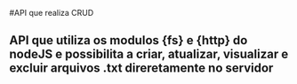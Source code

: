 #API que realiza CRUD

## API que utiliza os modulos {fs} e {http} do nodeJS e possibilita a criar, atualizar, visualizar e excluir arquivos .txt direretamente no servidor
